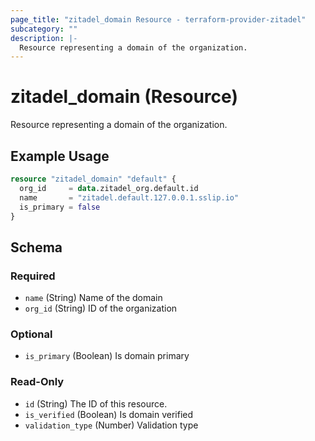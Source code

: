 ```yaml
---
page_title: "zitadel_domain Resource - terraform-provider-zitadel"
subcategory: ""
description: |-
  Resource representing a domain of the organization.
---
```


# zitadel_domain (Resource)

Resource representing a domain of the organization.

## Example Usage

```terraform
resource "zitadel_domain" "default" {
  org_id     = data.zitadel_org.default.id
  name       = "zitadel.default.127.0.0.1.sslip.io"
  is_primary = false
}
```

<!-- schema generated by tfplugindocs -->
## Schema

### Required

- `name` (String) Name of the domain
- `org_id` (String) ID of the organization

### Optional

- `is_primary` (Boolean) Is domain primary

### Read-Only

- `id` (String) The ID of this resource.
- `is_verified` (Boolean) Is domain verified
- `validation_type` (Number) Validation type